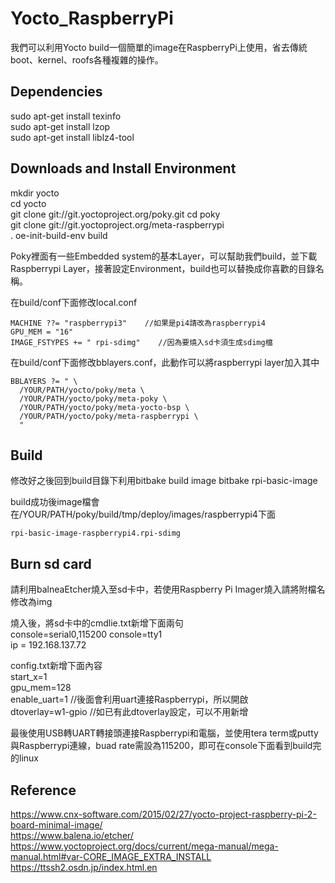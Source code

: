 # Yocto_RaspberryPi
我們可以利用Yocto build一個簡單的image在RaspberryPi上使用，省去傳統boot、kernel、roofs各種複雜的操作。
## Dependencies
sudo apt-get install texinfo  
sudo apt-get install lzop  
sudo apt-get install liblz4-tool  
## Downloads and Install Environment
mkdir yocto  
cd yocto  
git clone git://git.yoctoproject.org/poky.git
cd poky  
git clone git://git.yoctoproject.org/meta-raspberrypi  
. oe-init-build-env build  

Poky裡面有一些Embedded system的基本Layer，可以幫助我們build，並下載Raspberrypi Layer，接著設定Environment，build也可以替換成你喜歡的目錄名稱。

在build/conf下面修改local.conf  
```
MACHINE ??= "raspberrypi3"    //如果是pi4請改為raspberrypi4  
GPU_MEM = "16"  
IMAGE_FSTYPES += " rpi-sdimg"    //因為要燒入sd卡須生成sdimg檔  
```

在build/conf下面修改bblayers.conf，此動作可以將raspberrypi layer加入其中  
```
BBLAYERS ?= " \
  /YOUR/PATH/yocto/poky/meta \
  /YOUR/PATH/yocto/poky/meta-poky \
  /YOUR/PATH/yocto/poky/meta-yocto-bsp \
  /YOUR/PATH/yocto/poky/meta-raspberrypi \
  "
```
## Build
修改好之後回到build目錄下利用bitbake build image
bitbake rpi-basic-image

build成功後image檔會在/YOUR/PATH/poky/build/tmp/deploy/images/raspberrypi4下面

`rpi-basic-image-raspberrypi4.rpi-sdimg`

## Burn sd card
請利用balneaEtcher燒入至sd卡中，若使用Raspberry Pi Imager燒入請將附檔名修改為img  

燒入後，將sd卡中的cmdlie.txt新增下面兩句  
console=serial0,115200 console=tty1  
ip = 192.168.137.72  

config.txt新增下面內容  
start_x=1  
gpu_mem=128  
enable_uart=1   //後面會利用uart連接Raspberrypi，所以開啟  
dtoverlay=w1-gpio   //如已有此dtoverlay設定，可以不用新增  

最後使用USB轉UART轉接頭連接Raspberrypi和電腦，並使用tera term或putty與Raspberrypi連線，buad rate需設為115200，即可在console下面看到build完的linux

## Reference
https://www.cnx-software.com/2015/02/27/yocto-project-raspberry-pi-2-board-minimal-image/  
https://www.balena.io/etcher/  
https://www.yoctoproject.org/docs/current/mega-manual/mega-manual.html#var-CORE_IMAGE_EXTRA_INSTALL  
https://ttssh2.osdn.jp/index.html.en  
